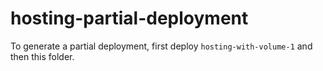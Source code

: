 # hosting-partial-deployment

To generate a partial deployment, first deploy `hosting-with-volume-1` and then this folder.
